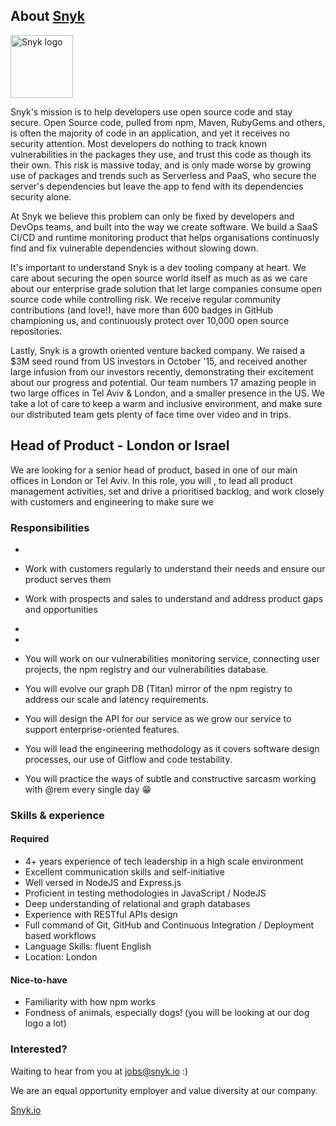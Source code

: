 ## About [Snyk](https://snyk.io)

<img src="https://snyk.io/images/snyk-dog.png" width="100" alt="Snyk logo" />

Snyk's mission is to help developers use open source code and stay secure. 
Open Source code, pulled from npm, Maven, RubyGems and others, is often the majority of code in an application, and yet it receives no security attention. 
Most developers do nothing to track known vulnerabilities in the packages they use, and trust this code as though its their own. 
This risk is massive today, and is only made worse by growing use of packages and trends such as Serverless and PaaS, who secure the server's dependencies but leave the app to fend with its dependencies security alone.

At Snyk we believe this problem can only be fixed by developers and DevOps teams, and built into the way we create software. 
We build a SaaS CI/CD and runtime monitoring product that helps organisations continuosly find and fix vulnerable dependencies without slowing down.

It's important to understand Snyk is a dev tooling company at heart. 
We care about securing the open source world itself as much as as we care about our enterprise grade solution that let large companies consume open source code while controlling risk. 
We receive regular community contributions (and love!), have more than 600 badges in GitHub championing us, and continuously protect over 10,000 open source repositories. 

Lastly, Snyk is a growth oriented venture backed company. We raised a $3M seed round from US investors in October '15, and received another large infusion from our investors recently, demonstrating their excitement about our progress and potential. 
Our team numbers 17 amazing people in two large offices in Tel Aviv & London, and a smaller presence in the US. We take a lot of care to keep a warm and inclusive environment, and make sure our distributed team gets plenty of face time over video and in trips.

## Head of Product - London or Israel

We are looking for a senior head of product, based in one of our main offices in London or Tel Aviv. 
In this role, you will , to lead all product management activities, set and drive a prioritised backlog, and work closely with customers and engineering to make sure we 



### Responsibilities
- 
- Work with customers regularly to understand their needs and ensure our product serves them
- Work with prospects and sales to understand and address product gaps and opportunities
- 
- 

- You will work on our vulnerabilities monitoring service, connecting user projects, the npm registry and our vulnerabilities database.
- You will evolve our graph DB (Titan) mirror of the npm registry to address our scale and latency requirements.
- You will design the API for our service as we grow our service to support enterprise-oriented features.
- You will lead the engineering methodology as it covers software design processes, our use of Gitflow and code testability. 
- You will practice the ways of subtle and constructive sarcasm working with @rem every single day :grin:

### Skills & experience

#### Required
- 4+ years experience of tech leadership in a high scale environment
- Excellent communication skills and self-initiative
- Well versed in NodeJS and Express.js
- Proficient in testing methodologies in JavaScript / NodeJS
- Deep understanding of relational and graph databases
- Experience with RESTful APIs design
- Full command of Git, GitHub and Continuous Integration / Deployment based workflows
- Language Skills: fluent English
- Location: London

#### Nice-to-have
- Familiarity with how npm works
- Fondness of animals, especially dogs! (you will be looking at our dog logo a lot)

### Interested?

Waiting to hear from you at jobs@snyk.io :)

We are an equal opportunity employer and value diversity at our company.

[Snyk.io](https://snyk.io)
